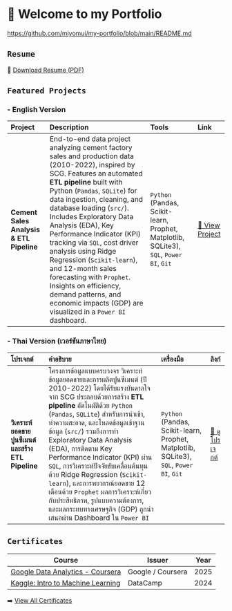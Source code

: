 # 👋 Welcome to my **Portfolio**
https://github.com/miyomui/my-portfolio/blob/main/README.md

## `Resume`
📎 [Download Resume (PDF)](./resume/Miyo_Resume.pdf)

## `Featured Projects`
### - English Version

| Project | Description | Tools | Link |
| :--- | :--- | :--- | :--- |
| **Cement Sales Analysis & ETL Pipeline** | End-to-end data project analyzing cement factory sales and production data (2010-2022), inspired by SCG. Features an automated **ETL pipeline** built with Python (`Pandas`, `SQLite`) for data ingestion, cleaning, and database loading (`src/`). Includes Exploratory Data Analysis (EDA), Key Performance Indicator (KPI) tracking via `SQL`, cost driver analysis using Ridge Regression (`Scikit-learn`), and 12-month sales forecasting with `Prophet`. Insights on efficiency, demand patterns, and economic impacts (GDP) are visualized in a `Power BI` dashboard. | `Python` (Pandas, Scikit-learn, Prophet, Matplotlib, SQLite3), `SQL`, `Power BI`, `Git` | [🔗 View Project](https://github.com/miyomui/cement-sales-analysis) |

### - Thai Version (เวอร์ชันภาษาไทย)
| โปรเจกต์ | คำอธิบาย | เครื่องมือ | ลิงก์ |
| :--- | :--- | :--- | :--- |
| **วิเคราะห์ยอดขายปูนซีเมนต์และสร้าง ETL Pipeline** | โครงการข้อมูลแบบครบวงจร วิเคราะห์ข้อมูลยอดขายและการผลิตปูนซีเมนต์ (ปี 2010-2022) โดยได้รับแรงบันดาลใจจาก SCG ประกอบด้วยการสร้าง **ETL pipeline** อัตโนมัติด้วย `Python` (`Pandas`, `SQLite`) สำหรับการนำเข้า, ทำความสะอาด, และโหลดข้อมูลเข้าฐานข้อมูล (`src/`) รวมถึงการทำ Exploratory Data Analysis (EDA), การติดตาม Key Performance Indicator (KPI) ผ่าน `SQL`, การวิเคราะห์ปัจจัยขับเคลื่อนต้นทุนด้วย Ridge Regression (`Scikit-learn`), และการพยากรณ์ยอดขาย 12 เดือนด้วย `Prophet` ผลการวิเคราะห์เกี่ยวกับประสิทธิภาพ, รูปแบบความต้องการ, และผลกระทบทางเศรษฐกิจ (GDP) ถูกนำเสนอผ่าน Dashboard ใน `Power BI` | `Python` (Pandas, Scikit-learn, Prophet, Matplotlib, SQLite3), `SQL`, `Power BI`, `Git` | [🔗 ดูโปรเจกต์](https://github.com/miyomui/cement-sales-analysis) |


## `Certificates`

| Course | Issuer | Year |
|---------|---------|------|
| [Google Data Analytics - Coursera](./certificates/google_data_analytics.pdf) | Google / Coursera | 2025 |
| [Kaggle: Intro to Machine Learning](./certificates/kaggle_intro_ml.png) | DataCamp | 2024 |

➡️ [View All Certificates](./certificates)
